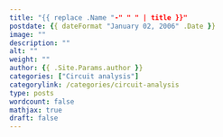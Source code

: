 ```yaml
---
title: "{{ replace .Name "-" " " | title }}"
postdate: {{ dateFormat "January 02, 2006" .Date }}
image: ""
description: ""
alt: ""
weight: ""
author: {{ .Site.Params.author }}
categories: ["Circuit analysis"]
categorylink: /categories/circuit-analysis
type: posts
wordcount: false
mathjax: true
draft: false
---
```


